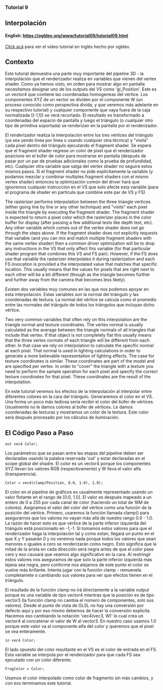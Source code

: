 ### Tutorial 9
## Interpolación

#### English: https://ogldev.org/www/tutorial09/tutorial09.html

[Click acá](https://www.youtube.com/watch?v=ZVgf_W-X8eM) para ver el video tutorial en inglés hecho por ogldev.

## Contexto

Este tutorial demuestra una parte muy importante del pipeline 3D - la interpolación que el renderizador realiza en variables que vienen del vertex shader. Como ya hemos visto, en orden para mostrar algo en pantalla necesitamos designar uno de los outputs del VS como 'gl_Position'. Este es un vector4 que contiene las coordenadas homogeneas del vértice. Los componentes XYZ de un vector se dividen por el componente W (un proceso conocido como perspectiva divida, y que veremos más adelante en su respectivo tutorial) y cualquier componente que vaya fuera de la caja normalizada ([-1,1]) se verá recortado. El resultado es transformado a coordenadas del espacio de pantalla y luego el triángulo (o cualquier otro tipo de primitiva soportada) se renderizan en la pantalla por el renderizador. 

El renderizador realiza la interpolación entre los tres vértices del triángulo (ya sea yendo línea por línea o usando cualquier otra técnica) y "visita" cada pixel dentro del triángulo ejecutando el fragment shader. Se espera que el fragment shader regrese un color de pixel que el renderizador posicione en el búfer de color para mostrarse en pantalla (después de pasar por un par de pruebas adicionales como la prueba de profundidad, etc). Cualquier otra variable que salga del vertex shader no seguirá estos mismos pasos. Si el fragment shader no pide explícitamente la variable (y podamos mezclar y combinar multiples fragment shaders con el mismo vertex shader) entonces la optimización común del driver hará que ignoremos cualquier instrucción en el VS que solo afecte esta variable (para el programa de shader en particula que combine este par de VS y FS)

The rasterizer performs interpolation between the three triangle vertices (either going line by line or any other technique) and "visits" each pixel inside the triangle by executing the fragment shader. The fragment shader is expected to return a pixel color which the rasterizer places in the color buffer for display (after passing a few additional tests like depth test, etc). Any other variable which comes out of the vertex shader does not go through the steps above. If the fragment shader does not explicitly requests that variable (and you can mix and match multiple fragment shaders with the same vertex shader) then a common driver optimization will be to drop any instructions in the VS that only affect this variable (for that particular shader program that combines this VS and FS pair). However, if the FS does use that variable the rasterizer interpolates it during rasterization and each FS invocation is provided a the interpolated value that matches that specific location. This usually means that the values for pixels that are right next to each other will be a bit different (though as the triangle becomes further and further away from the camera that becomes less likely).

Existen dos variables muy comunes en las que nos podemos apoyar en esta interpolación. Estas variables son la normal del triángulo y las coordenadas de textura. La normal del vértice se calcula como el promedio entre las normales del triángulo de todos los triángulos que incluyan dicho vértice. 

Two very common variables that often rely on this interpolation are the triangle normal and texture coordinates. The vertex normal is usually calculated as the average between the triangle normals of all triangles that include that vertex. If that object is not completely flat this usually means that the three vertex normals of each triangle will be different from each other. In that case we rely on interpolation to calculate the specific normal at each pixel. That normal is used in lighting calculations in order to generate a more believable representation of lighting effects. The case for texture coordinates is similar. These coordinates are part of the model and are specified per vertex. In order to "cover" the triangle with a texture you need to perform the sample operation for each pixel and specify the correct texture coordinates for that pixel. These coordinates are the result of the interpolation.

En este tutorial veremos los efectos de la interpolación al interpolar entre diferentes colores en la cara del triángulo. Generaremos el color en el VS. Una forma un poco más tediosa sería recibir el color del búfer de vértices. Usualmente no le damos colores al búfer de vértices. Le damos coordenadas de texturas y mostramos un color de la textura. Este color será después procesado por los cálculos de iluminación. 

## El Código Paso a Paso

`out vec4 Color;`

Los parámetros que se pasan entre las etapas del pipeline deben ser declaradas usando la palabra reservada 'out' y estar declaradas en el scope global del shadre. El color es un vector4 porque los componentes XYZ llevan los valores RGB (respectivamente) y W lleva el valor alfa (transparencia).

`Color = vec4(clamp(Position, 0.0, 1.0), 1.0);`

El color en el pipeline de gráficos es usualmente representado usando un valor flotante en el rango de [0.0, 1.0]. El valor es después mapeado a un entero de 0 a 255 por cada canal de color (haciendo un total de 16M de colores). Asignamos el valor del color del vértice como una función de la posición del vértice. Primero, usaremos la función llamada clamp() para asegurarnos que los valores no vayan más allá de nuestro rango 0.0 - 1.0. La razón de hacer esto es que vértice de la parte inferior izquierda del triángulo está posicionado en -1,-1. Si tomamos estos valores para que el renderizador haga la interpolación tal y como estan, llegará un punto en el que X y Y pasarán 0 y no veremos nada porque todos los valores que sean menores o iguales a cero se renderizarán como negro. Esto significa que la mitad de la arista en cada dirección será negra antes de que el color pase cero y eso causará que veamos algo significativo en la cara. Al restringir estos valores nos aseguramos de que solo la parte inferior izquierda más lejana sea negra, pero conforme nos alejamos de este punto el color se vuelve más brillante. Intenta jugar con la función clamp - remuevela completamete o cambiando sus valores para ver que efectos tienen en el triángulo.

El resultado de la función clamp no irá directamente a la variable output porque es una variable de tipo vector4 mientras que la posición es de tipo vector3 (la función clamp no cambia el número de componentes, solo sus valores). Desde el punto de vista de GLSL no hay una conversión por defecto aquí y por eso mismo debemos de hacer la conversión explicita. Hacemos eso cambiando la notación 'vec4(vec3, W)' lo cual crea un vector4 al concatenar el valor de W al vector3. En nuestro caso usamos 1.0 porque este valor va al componente alfa del color y queremos que el pixel se vea enteramente. 

`in vec4 Color;`

El lado opuesto del color resultante en el VS es el color de entrada en el FS. Esta variable se interpola por el renderizador para que cada FS sea ejecutado con un color diferente. 

`FragColor = Color;`

Usamos el color interpolado como color de fragmento sin más cambios, y con eso terminamos este tutorial. 